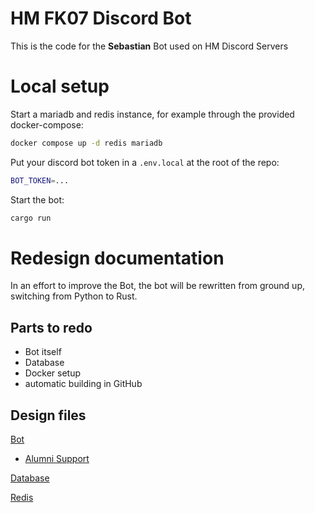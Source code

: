 # HM FK07 Discord Bot

This is the code for the **Sebastian** Bot used on HM Discord Servers

# Local setup

Start a mariadb and redis instance, for example through the provided docker-compose:

```bash
docker compose up -d redis mariadb
```

Put your discord bot token in a `.env.local` at the root of the repo:

```bash
BOT_TOKEN=...
```

Start the bot:

```bash
cargo run
```

# Redesign documentation

In an effort to improve the Bot, the bot will be rewritten from ground up, switching from Python to Rust.

## Parts to redo

* Bot itself
* Database
* Docker setup
* automatic building in GitHub

## Design files

[Bot](docs/Bot.md)

* [Alumni Support](docs/Alumni.md)

[Database](docs/Database.md)

[Redis](docs/Redis.md)
